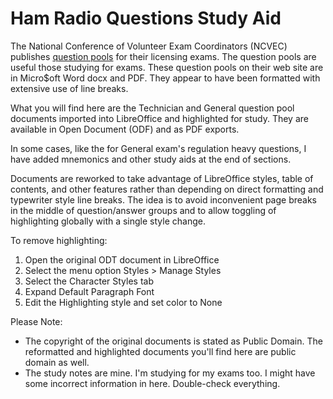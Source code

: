 # Ham Radio Questions Study Aid

The National Conference of Volunteer Exam Coordinators (NCVEC) publishes [question pools](https://ncvec.org/index.php/amateur-question-pools) for their licensing exams. The question pools are useful those studying for exams. These question pools on their web site are in Micro$oft Word docx and PDF. They appear to have been formatted with extensive use of line breaks.

What you will find here are the Technician and General question pool documents imported into LibreOffice and highlighted for study. They are available in Open Document (ODF) and as PDF exports.

In some cases, like the for General exam's regulation heavy questions, I have added mnemonics and other study aids at the end of sections.

Documents are reworked to take advantage of LibreOffice styles, table of contents, and other features rather than depending on direct formatting and typewriter style line breaks. The idea is to avoid inconvenient page breaks in the middle of question/answer groups and to allow toggling of highlighting globally with a single style change.

To remove highlighting:
1. Open the original ODT document in LibreOffice
2. Select the menu option Styles > Manage Styles
3. Select the Character Styles tab
4. Expand Default Paragraph Font
5. Edit the Highlighting style and set color to None

Please Note:

* The copyright of the original documents is stated as Public Domain. The reformatted and highlighted documents you'll find here are public domain as well.
* The study notes are mine. I'm studying for my exams too. I might have some incorrect information in here. Double-check everything.
